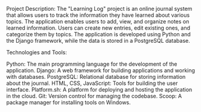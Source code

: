 Project Description: The "Learning Log" project is an online journal system that allows users to track the information they have learned about various topics.
The application enables users to add, view, and organize notes on learned information. Users can create new entries, edit existing ones, and categorize them by topics. 
The application is developed using Python and the Django framework, while the data is stored in a PostgreSQL database.

Technologies and Tools:

Python: The main programming language for the development of the application.
Django: A web framework for building applications and working with databases.
PostgreSQL: Relational database for storing information about the journal.
HTML, CSS, JavaScript: Tools for building the user interface.
Platform.sh: A platform for deploying and hosting the application in the cloud.
Git: Version control for managing the codebase.
Scoop: A package manager for installing tools on Windows.
